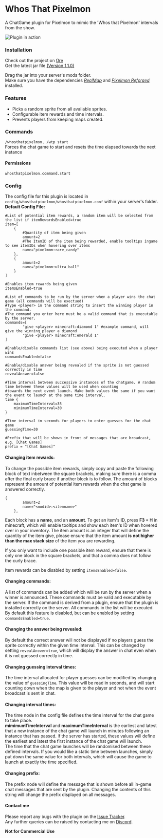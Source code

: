# Whos That Pixelmon
A ChatGame plugin for Pixelmon to mimic the 'Whos that Pixelmon' intervals from the show. 

![Plugin in action](https://media.giphy.com/media/pvBfl5cYHHoWXPGlIS/giphy.gif?cid=790b7611881fa0b3afbd9be7584f4928c128385627e40146&rid=giphy.gif&ct=g/giphy.gif)

### Installation
Check out the project on [Ore](https://ore.spongepowered.org/Bisxsh/WhosThatPixelmon)  
Get the latest jar file [(Version 1.1.0)](https://ore.spongepowered.org/Bisxsh/WhosThatPixelmon/versions/1.1.0)  
  
Drag the jar into your server's mods folder.  
Make sure you have the dependencies [*RealMap*](https://ore.spongepowered.org/Eric12324/RealMap) and [*Pixelmon Reforged*](https://reforged.gg/) installed.

### Features
- Picks a random sprite from all available sprites. 
- Configurable item rewards and time intervals. 
- Prevents players from keeping maps created.  
  
### Commands  
`/whosthatpixelmon, /wtp start`  
Forces the chat game to start and resets the time elapsed towards the next instance  
#### Permissions  
`whosthatpixelmon.command.start`  
  
### Config  
The config file for this plugin is located in `config/whosthatpixelmon/whosthatpixelmon.conf` within your server's folder.  
**Default Config File:**  
```
#List of potential item rewards, a random item will be selected from the list if itemRewardsEnabled=true
item=[
    {
        #Quantity of item being given
        amount=2 
        #The ItemID of the item being rewarded, enable tooltips ingame to see itemIDs when hovering over items
        name="pixelmon:rare_candy"
    },
    {
        amount=2
        name="pixelmon:ultra_ball"
    }
]

#Enables item rewards being given
itemsEnabled=true

#List of commands to be run by the server when a player wins the chat game (all commands will be exectued)
#Type <player> in the command string to insert the winning player in the command.
#The command you enter here must be a valid command that is executable by the server.
commands=[
        "give <player> minecraft:diamond 1" #example command, will give the winning player a diamond
        "give <player> minecraft:emerald 1"
]

#Enable/disable commands list (see above) being executed when a player wins
commandsEnabled=false

#Enable/disable answer being revealed if the sprite is not guessed correctly in time
revealAnswer=false

#Time interval between successive instances of the chatgame. A random time between these values will be used when counting
#towards the next event launch. Make both values the same if you want the event to launch at the same time interval.
time {
    maximumTimeInterval=35
    minimumTimeInterval=30
}

#Time interval in seconds for players to enter guesses for the chat game
guessingTime=30

#Prefix that will be shown in front of messages that are broadcast, e.g. [Chat Games]
prefix = "[Chat Games]"
```  
#### Changing item rewards:  
To change the possible item rewards, simply copy and paste the following block of text inbetween the square brackets, making sure there is a comma after the final curly brace if another block is to follow. The amount of blocks represent the amount of potential item rewards when the chat game is answered correctly.  

```
{  
        amount=2  
        name="<modid>:<itemname>"  
    },
```  
Each block has a **name**, and an **amount**. To get an item's ID, press **F3 + H** in minecraft, which will enable tooltips and show each item's ID when hovered over in your inventory. The item amount is an integer that will define the quantity of the item give, please ensure that the item amount **is not higher than the max stack size** of the item you are rewarding.

If you only want to include one possible item reward, ensure that there is only one block in the square brackets, and that a comma does not follow the curly brace.  
  
Item rewards can be disabled by setting `itemsEnabled=false`.  
  
#### Changing commands:  
A list of commands can be added which will be run by the server when a winner is announced. These commands must be valid and executable by the server. If the command is derived from a plugin, ensure that the plugin is installed correctly on the server. All commands in the list will be executed. By default this feature is disabled, but can be enabled by setting `commandsEnabled=true`.  
  
#### Changing the answer being revealed:  
By default the correct answer will not be displayed if no players guess the sprite correctly within the given time interval. This can be changed by setting `revealAnswer=true`, which will display the answer in chat even when it is not guessed correctly in time.  
  
#### Changing guessing interval times:  
The time interval allocated for player guesses can be modified by changing the value of `guessingTime`. This value will be read in seconds, and will start counting down when the map is given to the player and not when the event broadcast is sent in chat.  
  
#### Changing interval times:  
The time node in the config file defines the time interval for the chat game to take place.  
**mimimumTimeInterval** and **maximumTimeInterval** is the earliest and latest that a new instance of the chat game will launch in minutes following an instance that has passed. If the server has started, these values will define the earliest and latest the first instance of the chat game will launch.  
The time that the chat game launches will be randomised between these defined intervals. If you would like a static time between launches, simply put down the same value for both intervals, which will cause the game to launch at exactly the time specified.  
  
#### Changing prefix:  
The prefix node will define the message that is shown before all in-game chat messages that are sent by the plugin. Changing the contents of this string will change the prefix displayed on all messages.  
   
#### Contact me  
Please report any bugs with the plugin on the [Issue Tracker](https://github.com/Bisxsh/WhosThatPixelmon/issues).  
Any further queries can be raised by contacting me on [Discord](https://discordapp.com/channels/@me/Bisxsh#0408/).  
  
**Not for Commercial Use**
